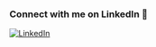 ### Connect with me on LinkedIn 🚀  

[![LinkedIn](https://img.shields.io/badge/LinkedIn-Profile-blue?style=flat&logo=linkedin)](https://in.linkedin.com/in/aman-giri-453589197)
